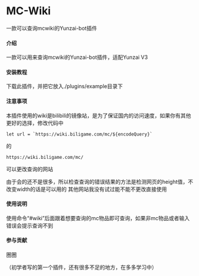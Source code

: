 # MC-Wiki
一款可以查询mcwiki的Yunzai-bot插件

#### 介绍

一款可以用来查询mcwiki的Yunzai-bot插件，适配Yunzai V3

#### 安装教程

下载此插件，并把它放入./plugins/example目录下

#### 注意事项

本插件使用的wiki是bilibili的镜像站，是为了保证国内的访问速度，如果你有其他更好的选择，修改代码中
```
let url = `https://wiki.biligame.com/mc/${encodeQuery}`
```
的
```
https://wiki.biligame.com/mc/
```
可以更改查询的网站

由于会的还不是很多，所以检查查询的错误结果的方法是检测网页的height值，不改变width的话是可以用的
其他网站我没有试过能不能不更改直接使用

#### 使用说明

使用命令“#wiki”后面跟着想要查询的mc物品即可查询，如果非mc物品或者输入错误会提示查询不到

#### 参与贡献

圈圈

（初学者写的第一个插件，还有很多不足的地方，在多多学习中）
